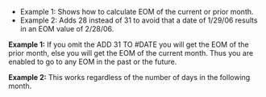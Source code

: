 * Example 1: Shows how to calculate EOM of the current or prior month.
* Example 2: Adds 28 instead of 31 to avoid that a date of 1/29/06 results in an EOM value of 2/28/06.


**Example 1:** 
If you omit the ADD 31 TO #DATE you will get the EOM of the prior month, else you will get the EOM of the current month. Thus you are enabled to go to any EOM in the past or the future.
 
**Example 2:**
This works regardless of the number of days in the following month.
